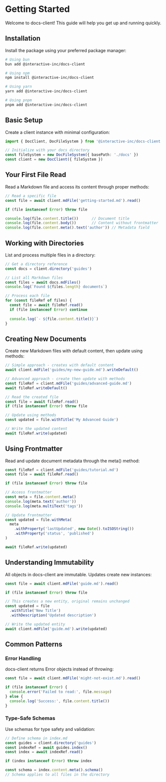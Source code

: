 # Getting Started

Welcome to docs-client! This guide will help you get up and running quickly.

## Installation

Install the package using your preferred package manager:

```bash
# Using bun
bun add @interactive-inc/docs-client

# Using npm
npm install @interactive-inc/docs-client

# Using yarn
yarn add @interactive-inc/docs-client

# Using pnpm
pnpm add @interactive-inc/docs-client
```

## Basic Setup

Create a client instance with minimal configuration:

```typescript
import { DocClient, DocFileSystem } from '@interactive-inc/docs-client'

// Initialize with your docs directory
const fileSystem = new DocFileSystem({ basePath: './docs' })
const client = new DocClient({ fileSystem })
```

## Your First File Read

Read a Markdown file and access its content through proper methods:

```typescript
// Read a specific file
const file = await client.mdFile('getting-started.md').read()

if (file instanceof Error) throw file

console.log(file.content.title())      // Document title
console.log(file.content.body())       // Content without frontmatter
console.log(file.content.meta().text('author')) // Metadata field
```

## Working with Directories

List and process multiple files in a directory:

```typescript
// Get a directory reference
const docs = client.directory('guides')

// List all Markdown files
const files = await docs.mdFiles()
console.log(`Found ${files.length} documents`)

// Process each file
for (const fileRef of files) {
  const file = await fileRef.read()
  if (file instanceof Error) continue
  
  console.log(`- ${file.content.title()}`)
}
```

## Creating New Documents

Create new Markdown files with default content, then update using methods:

```typescript
// Simple approach - creates with default content
await client.mdFile('guides/my-new-guide.md').writeDefault()

// Advanced approach - create then update with methods
const fileRef = client.mdFile('guides/advanced-guide.md')
await fileRef.writeDefault()

// Read the created file
const file = await fileRef.read()
if (file instanceof Error) throw file

// Update using methods
const updated = file.withTitle('My Advanced Guide')

// Write the updated content
await fileRef.write(updated)
```

## Using Frontmatter

Read and update document metadata through the meta() method:

```typescript
const fileRef = client.mdFile('guides/tutorial.md')
const file = await fileRef.read()

if (file instanceof Error) throw file

// Access frontmatter
const meta = file.content.meta()
console.log(meta.text('author'))
console.log(meta.multiText('tags'))

// Update frontmatter
const updated = file.withMeta(
  meta
    .withProperty('lastUpdated', new Date().toISOString())
    .withProperty('status', 'published')
)

await fileRef.write(updated)
```

## Understanding Immutability

All objects in docs-client are immutable. Updates create new instances:

```typescript
const file = await client.mdFile('guide.md').read()

if (file instanceof Error) throw file

// This creates a new entity, original remains unchanged
const updated = file
  .withTitle('New Title')
  .withDescription('Updated description')

// Write the updated entity
await client.mdFile('guide.md').write(updated)
```

## Common Patterns

### Error Handling

docs-client returns Error objects instead of throwing:

```typescript
const file = await client.mdFile('might-not-exist.md').read()

if (file instanceof Error) {
  console.error('Failed to read:', file.message)
} else {
  console.log('Success:', file.content.title())
}
```

### Type-Safe Schemas

Use schemas for type safety and validation:

```typescript
// Define schema in index.md
const guides = client.directory('guides')
const indexRef = await guides.index()
const index = await indexRef.read()

if (index instanceof Error) throw index

const schema = index.content.meta().schema()
// Schema applies to all files in the directory
```